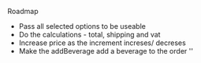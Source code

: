 Roadmap

<!-- - Create increasing -->
<!-- - Create decreasing -->
<!-- - Create the remove div function -->
<!-- - Create the add beeverage modal -
<!-- - Create the modal for when checkout is clicked -->
- Pass all selected options to be useable
- Do the calculations - total, shipping and vat
- Increase price as the increment increses/ decreses
- Make the addBeverage add a beverage to the order ''